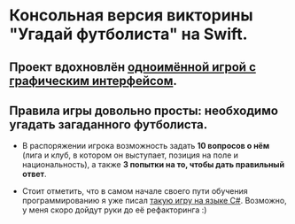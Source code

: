 # Консольная версия викторины "Угадай футболиста" на Swift. 

## Проект вдохновлён [одноимённой игрой с графическим интерфейсом](https://futbol-11.com/guess-the-footballer).

## Правила игры довольно просты: необходимо угадать загаданного футболиста.

- В распоряжении игрока возможность задать **10 вопросов о нём** (лига и клуб, в котором он выступает, позиция на поле и национальность), а также 
**3 попытки на то, чтобы дать правильный ответ**.

- Стоит отметить, что в самом начале своего пути обучения программированию я уже писал [такую игру на языке C#](https://github.com/t3mv-l/Guess-the-football-player-quiz). Возможно, у меня скоро дойдут руки до её рефакторинга :)
